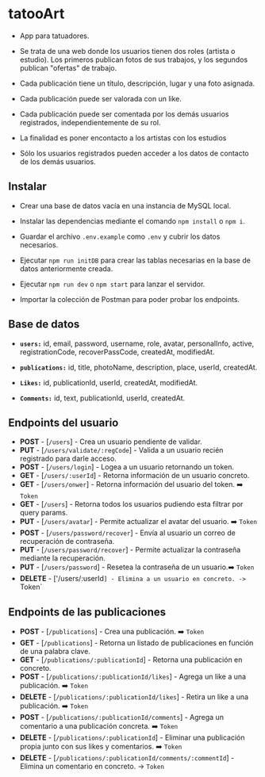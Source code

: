 # tatooArt

- App para tatuadores.

- Se trata de una web donde los usuarios tienen dos roles (artista o estudio). Los primeros publican fotos de sus trabajos, y los segundos publican "ofertas" de trabajo.

- Cada publicación tiene un título, descripción, lugar y una foto asignada.

- Cada publicación puede ser valorada con un like.

- Cada publicación puede ser comentada por los demás usuarios registrados, independientemente de su rol.

- La finalidad es poner encontacto a los artistas con los estudios

- Sólo los usuarios registrados pueden acceder a los datos de contacto de los demás usuarios.

## Instalar

- Crear una base de datos vacía en una instancia de MySQL local.

- Instalar las dependencias mediante el comando `npm install` o `npm i`.

- Guardar el archivo `.env.example` como `.env` y cubrir los datos necesarios.

- Ejecutar `npm run initDB` para crear las tablas necesarias en la base de datos anteriormente creada.

- Ejecutar `npm run dev` o `npm start` para lanzar el servidor.

- Importar la colección de Postman para poder probar los endpoints.

## Base de datos

- **`users:`** id, email, password, username, role, avatar, personalInfo, active, registrationCode, recoverPassCode, createdAt, modifiedAt.

- **`publications:`** id, title, photoName, description, place, userId, createdAt.

- **`Likes:`** id, publicationId, userId, createdAt, modifiedAt.

- **`Comments:`** id, text, publicationId, userId, createdAt.

## Endpoints del usuario

- **POST** - [`/users`] - Crea un usuario pendiente de validar.
- **PUT** - [`/users/validate/:regCode`] - Valida a un usuario recién registrado para darle acceso.
- **POST** - [`/users/login`] - Logea a un usuario retornando un token.
- **GET** - [`/users/:userId`] - Retorna información de un usuario concreto.
- **GET** - [`/users/onwer`] - Retorna información del usuario del token. ➡️ `Token`
- **GET** - [`/users`] - Retorna todos los usuarios pudiendo esta filtrar por query params.
- **PUT** - [`/users/avatar`] - Permite actualizar el avatar del usuario. ➡️ `Token`
- **POST** - [`/users/password/recover`] - Envía al usuario un correo de recuperación de contraseña.
- **PUT** - [`/users/password/recover`] - Permite actualizar la contraseña mediante la recuperación.
- **PUT** - [`/users/password`] - Resetea la contraseña de un usuario.➡️ `Token`
- **DELETE** - ['/users/:userId`] - Elimina a un usuario en concreto. -> `Token`

## Endpoints de las publicaciones

- **POST** - [`/publications`] - Crea una publicación. ➡️ `Token`
- **GET** - [`/publications`] - Retorna un listado de publicaciones en función de una palabra clave.
- **GET** - [`/publications/:publicationId`] - Retorna una publicación en concreto.
- **POST** - [`/publications/:publicationId/likes`] - Agrega un like a una publicación. ➡️ `Token`
- **DELETE** - [`/publications/:publicationId/likes`] - Retira un like a una publicación. ➡️ `Token`
- **POST** - [`/publications/:publicationId/comments`] - Agrega un comentario a una publicación concreta. ➡️ `Token`
- **DELETE** - [`/publications/:publicationId`] - Eliminar una publicación propia junto con sus likes y comentarios. ➡️ `Token`
- **DELETE** - [`/publications/:publicationId/comments/:commentId`] - Elimina un comentario en concreto. -> `Token`